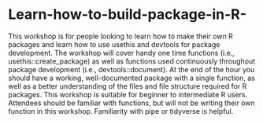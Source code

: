 # Learn-how-to-build-package-in-R-
This workshop is for people looking to learn how to make their own R packages and learn how to use usethis and devtools for package development. The workshop will cover handy one time functions (i.e., usethis::create_package) as well as functions used continuously throughout package development (i.e., devtools::document). At the end of the hour you should have a working, well-documented package with a single function, as well as a better understanding of the files and file structure required for R packages.  This workshop is suitable for beginner to intermediate R users. Attendees should be familiar with functions, but will not be writing their own function in this workshop. Familiarity with pipe or tidyverse is helpful.
